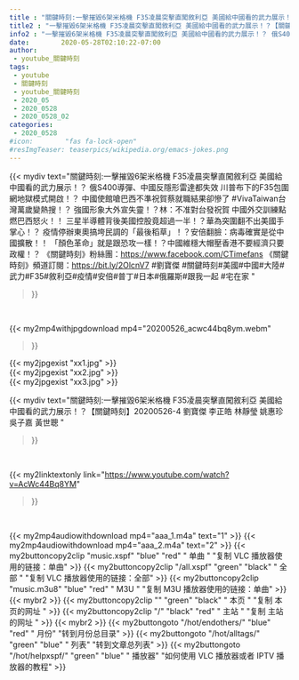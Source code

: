 ```yaml
---
title : "關鍵時刻:一擊摧毀6架米格機 F35凌晨突擊直闖敘利亞 美國給中國看的武力展示！？【關鍵時刻】20200526-4 劉寶傑 李正皓 林靜瑩 姚惠珍 吳子嘉 黃世聰 "
title2 : "一擊摧毀6架米格機 F35凌晨突擊直闖敘利亞 美國給中國看的武力展示！？【關鍵時刻】20200526-4 劉寶傑 李正皓 林靜瑩 姚惠珍 吳子嘉 黃世聰 "
info2 : "一擊摧毀6架米格機 F35凌晨突擊直闖敘利亞 美國給中國看的武力展示！？ 俄S400導彈、中國反隱形雷達都失效 川普布下的F35包圍網地獄模式開啟！？ 中國使館嗆巴西不準祝賀蔡就職結果卻慘了 #VivaTaiwan台灣萬歲變熱搜！？ 強國形象大外宣失靈！？林：不准對台發祝賀 中國外交訓練點燃巴西怒火！！ 三星半導體背後美國控股竟超過一半！？華為突圍翻不出美國手掌心！？ 疫情停辦東奧搞垮民調的「最後稻草」！？安倍翻臉：病毒確實是從中國擴散！！ 「顏色革命」就是跟恐攻一樣！？中國維穩大帽壓香港不要經濟只要政權！？  《關鍵時刻》粉絲團：https://www.facebook.com/CTimefans 《關鍵時刻》頻道訂閱：https://bit.ly/2OlcnV7  #劉寶傑  #關鍵時刻#美國#中國#大陸#武力#F35#敘利亞#疫情#安倍#普丁#日本#俄羅斯#跟我一起 #宅在家 "
date:        2020-05-28T02:10:22-07:00
author:
 - youtube_關鍵時刻
tags:
 - youtube
 - 關鍵時刻
 - youtube_關鍵時刻
 - 2020_05
 - 2020_0528
 - 2020_0528_02
categories:
 - 2020_0528
#icon:        "fas fa-lock-open"
#resImgTeaser: teaserpics/wikipedia.org/emacs-jokes.png
---
```


{{< mydiv text="關鍵時刻:一擊摧毀6架米格機 F35凌晨突擊直闖敘利亞 美國給中國看的武力展示！？ 俄S400導彈、中國反隱形雷達都失效 川普布下的F35包圍網地獄模式開啟！？ 中國使館嗆巴西不準祝賀蔡就職結果卻慘了 #VivaTaiwan台灣萬歲變熱搜！？ 強國形象大外宣失靈！？林：不准對台發祝賀 中國外交訓練點燃巴西怒火！！ 三星半導體背後美國控股竟超過一半！？華為突圍翻不出美國手掌心！？ 疫情停辦東奧搞垮民調的「最後稻草」！？安倍翻臉：病毒確實是從中國擴散！！ 「顏色革命」就是跟恐攻一樣！？中國維穩大帽壓香港不要經濟只要政權！？  《關鍵時刻》粉絲團：https://www.facebook.com/CTimefans 《關鍵時刻》頻道訂閱：https://bit.ly/2OlcnV7  #劉寶傑  #關鍵時刻#美國#中國#大陸#武力#F35#敘利亞#疫情#安倍#普丁#日本#俄羅斯#跟我一起 #宅在家 "
>}}
<br>


{{< my2mp4withjpgdownload mp4="20200526_acwc44bq8ym.webm"
>}}

{{< my2jpgexist "xx1.jpg" >}}<br>
{{< my2jpgexist "xx2.jpg" >}}<br>
{{< my2jpgexist "xx3.jpg" >}}<br>



{{< mydiv text="關鍵時刻:一擊摧毀6架米格機 F35凌晨突擊直闖敘利亞 美國給中國看的武力展示！？【關鍵時刻】20200526-4 劉寶傑 李正皓 林靜瑩 姚惠珍 吳子嘉 黃世聰 "
>}}
<br>

{{< my2linktextonly link="https://www.youtube.com/watch?v=AcWc44Bq8YM"
>}}


<br>

{{< my2mp4audiowithdownload mp4="aaa_1.m4a"    text="1" >}}
{{< my2mp4audiowithdownload mp4="aaa_2.m4a"    text="2" >}}
{{< my2buttoncopy2clip "music.xspf"        "blue"   "red"    " 单曲 "  "复制 VLC 播放器使用的链接：单曲" >}} {{< my2buttoncopy2clip "/all.xspf"         "green"  "black"  " 全部 "  "复制 VLC 播放器使用的链接：全部" >}} {{< my2buttoncopy2clip "music.m3u8"        "blue"   "red"    " M3U  "    "复制 M3U 播放器使用的链接：单曲" >}} {{< mybr2 >}} {{< my2buttoncopy2clip ""                  "green"  "black"  " 本页 "    "复制 本页的网址 " >}} {{< my2buttoncopy2clip "/"                 "black"  "red"    " 主站 "    "复制 主站的网址 " >}} {{< mybr2 >}} {{< my2buttongoto      "/hot/endothers/"   "blue"   "red"    " 月份"   "转到月份总目录" >}} {{< my2buttongoto      "/hot/alltags/"     "green"  "blue"   " 列表"   "转到文章总列表" >}} {{< my2buttongoto      "/hot/helpxspf/"    "green"  "blue"   " 播放器" "如何使用 VLC 播放器或者 IPTV 播放器的教程" >}} 
